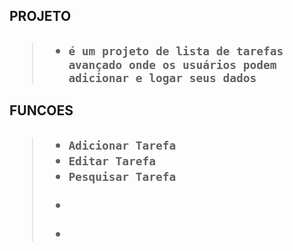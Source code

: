 <h2>PROJETO<h2/>

>* `` é um projeto de lista de tarefas avançado onde os usuários podem adicionar e logar seus dados ``

<h2>FUNCOES<h2/>

>* ``Adicionar Tarefa``
>* ``Editar Tarefa``
>* ``Pesquisar Tarefa``
>* ````
>* ````

